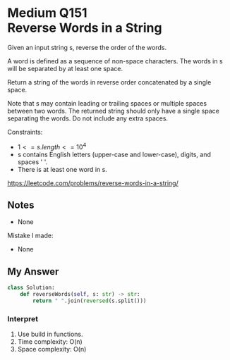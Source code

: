 # Medium Q151 <br> Reverse Words in a String

Given an input string s, reverse the order of the words.

A word is defined as a sequence of non-space characters. The words in s will be separated by at least one space.

Return a string of the words in reverse order concatenated by a single space.

Note that s may contain leading or trailing spaces or multiple spaces between two words. The returned string should only have a single space separating the words. Do not include any extra spaces.


Constraints:
* $1 <= s.length <= 10^4$
* s contains English letters (upper-case and lower-case), digits, and spaces ' '.
* There is at least one word in s.

https://leetcode.com/problems/reverse-words-in-a-string/

## Notes
* None

Mistake I made:
* None

## My Answer
```Python
class Solution:
    def reverseWords(self, s: str) -> str:
        return " ".join(reversed(s.split()))
```

### Interpret
1. Use build in functions.
2. Time complexity: O(n)
3. Space complexity: O(n)






